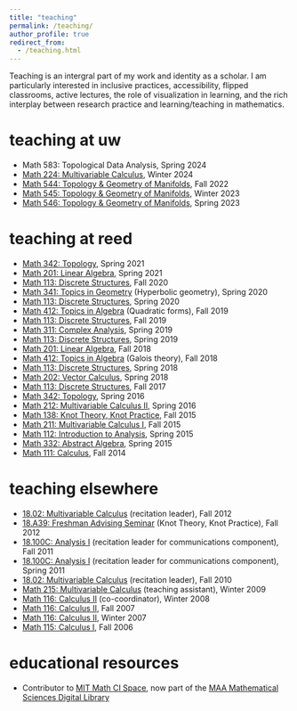 ```yaml
---
title: "teaching"
permalink: /teaching/
author_profile: true
redirect_from:
  - /teaching.html
---
```


Teaching is an intergral part of my work and identity as a scholar. I am particularly interested in inclusive practices, accessibility, flipped classrooms, active lectures, the role of visualization in learning, and the rich interplay between research practice and learning/teaching in mathematics.

# teaching at uw

* Math 583: Topological Data Analysis, Spring 2024
* [Math 224: Multivariable Calculus](/224), Winter 2024
* [Math 544: Topology & Geometry of Manifolds](/544/), Fall 2022
* [Math 545: Topology & Geometry of Manifolds](/545/), Winter 2023
* [Math 546: Topology & Geometry of Manifolds](/546/), Spring 2023

# teaching at reed

* [Math 342: Topology](http://people.reed.edu/~ormsbyk/342), Spring 2021
* [Math 201: Linear Algebra](http://people.reed.edu/~ormsbyk/201), Spring 2021
* [Math 113: Discrete Structures](http://people.reed.edu/~ormsbyk/113), Fall 2020
* [Math 341: Topics in Geometry](http://people.reed.edu/~ormsbyk/341) (Hyperbolic geometry), Spring 2020
* [Math 113: Discrete Structures](http://people.reed.edu/~ormsbyk/113Spring20), Spring 2020
* [Math 412: Topics in Algebra](http://people.reed.edu/~ormsbyk/412) (Quadratic forms), Fall 2019
* [Math 113: Discrete Structures](http://people.reed.edu/~ormsbyk/113Fall19), Fall 2019
* [Math 311: Complex Analysis](http://people.reed.edu/~ormsbyk/311/), Spring 2019
* [Math 113: Discrete Structures](http://people.reed.edu/~ormsbyk/113Spring19/), Spring 2019
* [Math 201: Linear Algebra](http://people.reed.edu/~ormsbyk/201Fall18/), Fall 2018
* [Math 412: Topics in Algebra](http://people.reed.edu/~ormsbyk/412Fall2018/) (Galois theory), Fall 2018
* [Math 113: Discrete Structures](http://people.reed.edu/~ormsbyk/113Spring18/), Spring 2018
* [Math 202: Vector Calculus](http://people.reed.edu/~ormsbyk/202/), Spring 2018
* [Math 113: Discrete Structures](http://people.reed.edu/~ormsbyk/113Fall2017), Fall 2017
* [Math 342: Topology](http://people.reed.edu/~ormsbyk/342Spring16/), Spring 2016
* [Math 212: Multivariable Calculus II](http://people.reed.edu/~ormsbyk/212/), Spring 2016
* [Math 138: Knot Theory, Knot Practice](http://people.reed.edu/~ormsbyk/138/), Fall 2015
* [Math 211: Multivariable Calculus I](http://people.reed.edu/~ormsbyk/211/), Fall 2015
* [Math 112: Introduction to Analysis](http://people.reed.edu/~ormsbyk/112/), Spring 2015
* [Math 332: Abstract Algebra](http://people.reed.edu/~ormsbyk/332/), Spring 2015
* [Math 111: Calculus](http://people.reed.edu/~ormsbyk/111/), Fall 2014

# teaching elsewhere

* [18.02: Multivariable Calculus](https://stellar.mit.edu/S/course/18/fa12/18.02/) (recitation leader), Fall 2012
* [18.A39: Freshman Advising Seminar](http://people.reed.edu/~ormsbyk/knots.html) (Knot Theory, Knot Practice), Fall 2012
* [18.100C: Analysis I](http://stellar.mit.edu/S/course/18/fa11/18.100C/) (recitation leader for communications component), Fall 2011
* [18.100C: Analysis I](http://stellar.mit.edu/S/course/18/sp11/18.100C/) (recitation leader for communications component), Spring 2011
* [18.02: Multivariable Calculus](http://stellar.mit.edu/S/course/18/fa10/18.02/) (recitation leader), Fall 2010
* [Math 215: Multivariable Calculus](http://www.math.lsa.umich.edu/courses/215/) (teaching assistant), Winter 2009
* [Math 116: Calculus II](http://www.math.lsa.umich.edu/courses/116/) (co-coordinator), Winter 2008
* [Math 116: Calculus II](http://www.math.lsa.umich.edu/courses/116/), Fall 2007
* [Math 116: Calculus II](http://www.math.lsa.umich.edu/courses/116/), Winter 2007
* [Math 115: Calculus I](http://www.math.lsa.umich.edu/courses/115/), Fall 2006

# educational resources

* Contributor to [MIT Math CI Space](https://oeit.mit.edu/gallery/projects/mit-math-ci-space/), now part of the [MAA Mathematical Sciences Digital Library](https://mathcomm.org/)